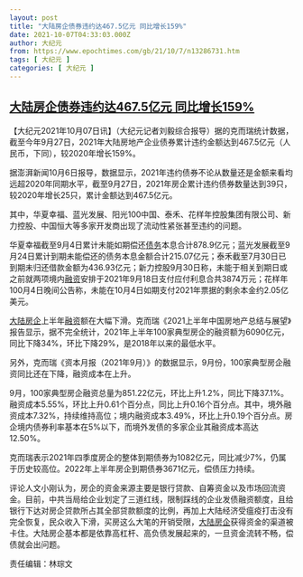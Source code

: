 ```yaml
---
layout: post
title: "大陆房企债券违约达467.5亿元 同比增长159%"
date: 2021-10-07T04:33:03.000Z
author: 大纪元
from: https://www.epochtimes.com/gb/21/10/7/n13286731.htm
tags: [ 大纪元 ]
categories: [ 大纪元 ]
---
```

<!--1633581183000-->
[大陆房企债券违约达467.5亿元 同比增长159%](https://www.epochtimes.com/gb/21/10/7/n13286731.htm)
------

<div>
<p>【大纪元2021年10月07日讯】（大纪元记者刘毅综合报导）据的克而瑞统计数据，截至今年9月27日，2021年大陆房地产企业债券累计违约金额达到467.5亿元（人民币，下同），较2020年增长159%。</p><p>据澎湃新闻10月6日报导，数据显示，2021年违约债券不论从数量还是金额来看均远超2020年同期水平，截至9月27日，2021年房企累计违约债券数量达到39只，较2020年增长25只，累计金额达到467.5亿元。</p><p>其中，华夏幸福、蓝光发展、阳光100中国、泰禾、花样年控股集团有限公司、新力控股、中国恒大等多家开发商出现了流动性紧张甚至违约的问题。</p><p>华夏幸福截至9月4日累计未能如期偿还<a href="https://www.epochtimes.com/gb/tag/%E5%80%BA%E5%8A%A1.html">债务</a>本息合计878.9亿元；蓝光发展截至9月24日累计到期未能偿还的债务本息金额合计215.07亿元；泰禾截至7月30日已到期未归还借款金额为436.93亿元；新力控股9月30日称，未能于相关到期日或之前就两项境内<a href="https://www.epochtimes.com/gb/tag/%E8%9E%8D%E8%B5%84.html">融资</a>安排于2021年9月18日支付应付利息合共3874万元；花样年100月4日晚间公告称，未能在10月4日如期支付2021年票据的剩余本金约2.05亿美元。</p><p><a href="https://www.epochtimes.com/gb/tag/%E5%A4%A7%E9%99%86%E6%88%BF%E4%BC%81.html">大陆房企</a>上半年<a href="https://www.epochtimes.com/gb/tag/%E8%9E%8D%E8%B5%84.html">融资</a>额在大幅下滑。克而瑞《2021上半年中国房地产总结与展望》报告显示，据不完全统计，2021年上半年100家典型房企的融资额为6090亿元，同比下降34%，环比下降29%，是2018年以来的最低水平。</p><p>另外，克而瑞《资本月报（2021年9月）》的数据显示，9月份，100家典型房企融资同比还在下降，融资成本在上升。</p><p>9月，100家典型房企融资总量为851.22亿元，环比上升1.2%，同比下降37.1%。融资成本5.55%，环比上升0.61个百分点，同比上升0.16个百分点。其中，境外融资成本7.32%，持续维持高位；境内融资成本3.49%，环比上升0.19个百分点。房企境内债券利率基本在5%以下，而境外发债的多家企业其融资成本高达12.50%。</p><p>克而瑞表示2021年四季度房企的整体到期债券为1082亿元，同比减少7%，仍属于历史较高位。2022年上半年房企到期债券3671亿元，偿债压力持续。</p><p>评论人文小刚认为，房企的资金来源主要是银行贷款、自筹资金以及市场回流资金。目前，中共当局给企业划定了三道红线，限制踩线的企业发债融资额度，且给银行下达对房企贷款所占其全部贷款额度的比例，再加上大陆经济受瘟疫打击没有完全恢复，民众收入下滑，买房这么大笔的开销受限，<a href="https://www.epochtimes.com/gb/tag/%E5%A4%A7%E9%99%86%E6%88%BF%E4%BC%81.html">大陆房企</a>获得资金的渠道被卡住。大陆房企基本都是依靠高杠杆、高负债发展起来的，一旦资金流转不畅，偿债就会出问题。</p><p>责任编辑：林琮文</p>
</div>
